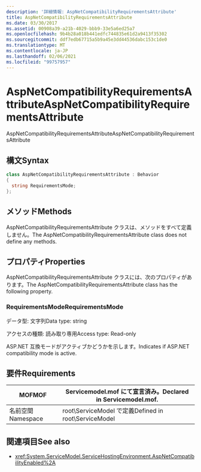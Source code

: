 ```yaml
---
description: '詳細情報: AspNetCompatibilityRequirementsAttribute'
title: AspNetCompatibilityRequirementsAttribute
ms.date: 03/30/2017
ms.assetid: 00908a39-a21b-4029-bbb9-33e5a6ed25a7
ms.openlocfilehash: 9b4b28a018b441edfc744835e61d2a9413f35302
ms.sourcegitcommit: ddf7edb67715a5b9a45e3dd44536dabc153c1de0
ms.translationtype: MT
ms.contentlocale: ja-JP
ms.lasthandoff: 02/06/2021
ms.locfileid: "99757957"
---
```

# <a name="aspnetcompatibilityrequirementsattribute"></a><span data-ttu-id="9a67e-103">AspNetCompatibilityRequirementsAttribute</span><span class="sxs-lookup"><span data-stu-id="9a67e-103">AspNetCompatibilityRequirementsAttribute</span></span>

<span data-ttu-id="9a67e-104">AspNetCompatibilityRequirementsAttribute</span><span class="sxs-lookup"><span data-stu-id="9a67e-104">AspNetCompatibilityRequirementsAttribute</span></span>  
  
## <a name="syntax"></a><span data-ttu-id="9a67e-105">構文</span><span class="sxs-lookup"><span data-stu-id="9a67e-105">Syntax</span></span>  
  
```csharp
class AspNetCompatibilityRequirementsAttribute : Behavior  
{  
  string RequirementsMode;  
};  
```  
  
## <a name="methods"></a><span data-ttu-id="9a67e-106">メソッド</span><span class="sxs-lookup"><span data-stu-id="9a67e-106">Methods</span></span>  

 <span data-ttu-id="9a67e-107">AspNetCompatibilityRequirementsAttribute クラスは、メソッドをすべて定義しません。</span><span class="sxs-lookup"><span data-stu-id="9a67e-107">The AspNetCompatibilityRequirementsAttribute class does not define any methods.</span></span>  
  
## <a name="properties"></a><span data-ttu-id="9a67e-108">プロパティ</span><span class="sxs-lookup"><span data-stu-id="9a67e-108">Properties</span></span>  

 <span data-ttu-id="9a67e-109">AspNetCompatibilityRequirementsAttribute クラスには、次のプロパティがあります。</span><span class="sxs-lookup"><span data-stu-id="9a67e-109">The AspNetCompatibilityRequirementsAttribute class has the following property.</span></span>  
  
### <a name="requirementsmode"></a><span data-ttu-id="9a67e-110">RequirementsMode</span><span class="sxs-lookup"><span data-stu-id="9a67e-110">RequirementsMode</span></span>  

 <span data-ttu-id="9a67e-111">データ型: 文字列</span><span class="sxs-lookup"><span data-stu-id="9a67e-111">Data type: string</span></span>  
  
 <span data-ttu-id="9a67e-112">アクセスの種類: 読み取り専用</span><span class="sxs-lookup"><span data-stu-id="9a67e-112">Access type: Read-only</span></span>  
  
 <span data-ttu-id="9a67e-113">ASP.NET 互換モードがアクティブかどうかを示します。</span><span class="sxs-lookup"><span data-stu-id="9a67e-113">Indicates if ASP.NET compatibility mode is active.</span></span>  
  
## <a name="requirements"></a><span data-ttu-id="9a67e-114">要件</span><span class="sxs-lookup"><span data-stu-id="9a67e-114">Requirements</span></span>  
  
|<span data-ttu-id="9a67e-115">MOF</span><span class="sxs-lookup"><span data-stu-id="9a67e-115">MOF</span></span>|<span data-ttu-id="9a67e-116">Servicemodel.mof にて宣言済み。</span><span class="sxs-lookup"><span data-stu-id="9a67e-116">Declared in Servicemodel.mof.</span></span>|  
|---------|-----------------------------------|  
|<span data-ttu-id="9a67e-117">名前空間</span><span class="sxs-lookup"><span data-stu-id="9a67e-117">Namespace</span></span>|<span data-ttu-id="9a67e-118">root\ServiceModel で定義</span><span class="sxs-lookup"><span data-stu-id="9a67e-118">Defined in root\ServiceModel</span></span>|  
  
## <a name="see-also"></a><span data-ttu-id="9a67e-119">関連項目</span><span class="sxs-lookup"><span data-stu-id="9a67e-119">See also</span></span>

- <xref:System.ServiceModel.ServiceHostingEnvironment.AspNetCompatibilityEnabled%2A>
